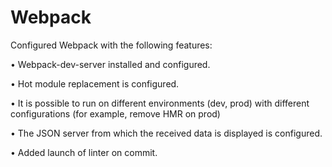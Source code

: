 # Webpack

Configured Webpack with the following features:

• Webpack-dev-server installed and configured.

• Hot module replacement is configured.

• It is possible to run on different environments (dev, prod) with different configurations (for example, remove HMR on prod)

• The JSON server from which the received data is displayed is configured.

• Added launch of linter on commit.
